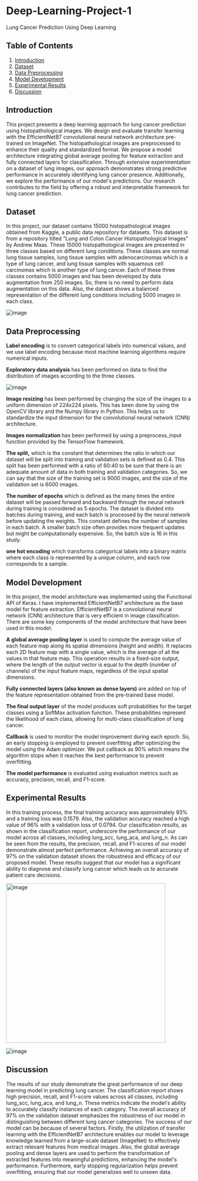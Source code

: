 # Deep-Learning-Project-1
Lung Cancer Prediction Using Deep Learning

## Table of Contents
1. [Introduction](#introduction)
2. [Dataset](#dataset)
3. [Data Preprocessing](#data-preprocessing)
4. [Model Development](#model-development)
5. [Experimental Results](#experimental-results)
6. [Discussion](#discussion)


## Introduction

This project presents a deep learning approach for lung cancer prediction using histopathological images. We design and evaluate transfer learning with the EfficientNetB7 convolutional neural network architecture pre-trained on ImageNet. The histopathological images are preprocessed to enhance their quality and standardized format. We propose a model architecture integrating global average pooling for feature extraction and fully connected layers for classification. Through extensive experimentation on a dataset of lung images, our approach demonstrates strong predictive performance in accurately identifying lung cancer presence. Additionally, we explore the performance of our model's predictions. Our research contributes to the field by offering a robust and interpretable framework for lung cancer prediction.


## Dataset

In this project, our dataset contains 15000 histopathological images obtained from Kaggle, a public data repository for datasets. This dataset is from a repository titled "Lung and Colon Cancer Histopathological Images" by Andrew Maas. These 15000 histopathological images are presented in three classes based on different lung conditions. These classes are normal lung tissue samples, lung tissue samples with adenocarcinomas which is a type of lung cancer, and lung tissue samples with squamous cell carcinomas which is another type of lung cancer. Each of these three classes contains 5000 images and has been developed by data augmentation from 250 images. So, there is no need to perform data augmentation on this data. Also, the dataset shows a balanced representation of the different lung conditions including 5000 images in each class.


![image](https://github.com/Masoumeh89/Deep-Learning-Project-1/assets/74910834/5a8a83c5-8f84-4805-8391-d0cf0dcf12b0)


## Data Preprocessing

**Label encoding** is to convert categorical labels into numerical values, and we use label encoding because most machine learning algorithms require numerical inputs. 

**Exploratory data analysis** has been performed on data to find the distribution of images according to the three classes. 

![image](https://github.com/Masoumeh89/Deep-Learning-Project-1/assets/74910834/f7ac775e-451c-4b35-bb03-70736a63ab19)


**Image resizing** has been performed by changing the size of the images to a uniform dimension of 224x224 pixels. This has been done by using the OpenCV library and the Numpy library in Python. This helps us to standardize the input dimension for the convolutional neural network (CNN) architecture.

 **Images normalization** has been performed by using a preprocess_input function provided by the TensorFlow framework.

**The split,** which is the constant that determines the ratio in which our dataset will be split into training and validation sets is defined as 0.4. This split has been performed with a ratio of 60:40 to be sure that there is an adequate amount of data in both training and validation categories. So, we can say that the size of the training set is 9000 images, and the size of the validation set is 6000 images. 

**The number of epochs** which is defined as the many times the entire dataset will be passed forward and backward through the neural network during training is considered as 5 epochs. The dataset is divided into batches during training, and each batch is processed by the neural network before updating the weights. This constant defines the number of samples in each batch. A smaller batch size often provides more frequent updates but might be computationally expensive. So, the batch size is 16 in this study.  

**one hot encoding** which transforms categorical labels into a binary matrix where each class is represented by a unique column, and each row corresponds to a sample. 




## Model Development

In this project, the model architecture was implemented using the Functional API of Keras. I have implemented EfficientNetB7 architecture as the base model for feature extraction. EfficientNetB7 is a convolutional neural network (CNN) architecture that is very efficient in image classification. There are some key components of the model architecture that have been used in this model:

**A global average pooling layer** is used to compute the average value of each feature map along its spatial dimensions (height and width). It replaces each 2D feature map with a single value, which is the average of all the values in that feature map. This operation results in a fixed-size output, where the length of the output vector is equal to the depth (number of channels) of the input feature maps, regardless of the input spatial dimensions. 

**Fully connected layers (also known as dense layers)** are added on top of the feature representation obtained from the pre-trained base model. 

**The final output layer** of the model produces soft probabilities for the target classes using a SoftMax activation function. These probabilities represent the likelihood of each class, allowing for multi-class classification of lung cancer.

**Callback** is used to monitor the model improvement during each epoch. So, an early stopping is employed to prevent overfitting after optimizing the model using the Adam optimizer. We put callback as 90% which means the algorithm stops when it reaches the best performance to prevent overfitting. 

**The model performance** is evaluated using evaluation metrics such as accuracy, precision, recall, and F1-score.


## Experimental Results

In this training process, the final training accuracy was approximately 93% and a training loss was 0.1579. Also, the validation accuracy reached a high value of 96% with a validation loss of 0.0794. Our classification results, as shown in the classification report, underscore the performance of our model across all classes, including lung_scc, lung_aca, and lung_n. As can be seen from the results, the precision, recall, and F1-scores of our model demonstrate almost perfect performance. Achieving an overall accuracy of 97% on the validation dataset shows the robustness and efficacy of our proposed model. These results suggest that our model has a significant ability to diagnose and classify lung cancer which leads us to accurate patient care decisions.


<img width="432" alt="image" src="https://github.com/Masoumeh89/Deep-Learning-Project-1/assets/74910834/b8def7e1-4309-4b8b-950d-bd28990e95b0">


![image](https://github.com/Masoumeh89/Deep-Learning-Project-1/assets/74910834/98767ef7-822a-4d2e-b63b-8d43c6dfbd3d)


## Discussion

The results of our study demonstrate the great performance of our deep learning model in predicting lung cancer. The classification report shows high precision, recall, and F1-score values across all classes, including lung_scc, lung_aca, and lung_n. These metrics indicate the model's ability to accurately classify instances of each category. The overall accuracy of 97% on the validation dataset emphasizes the robustness of our model in distinguishing between different lung cancer categories. 
The success of our model can be because of several factors. Firstly, the utilization of transfer learning with the EfficientNetB7 architecture enables our model to leverage knowledge learned from a large-scale dataset (ImageNet) to effectively extract relevant features from medical images. Also, the global average pooling and dense layers are used to perform the transformation of extracted features into meaningful predictions, enhancing the model's performance. Furthermore, early stopping regularization helps prevent overfitting, ensuring that our model generalizes well to unseen data. 












































